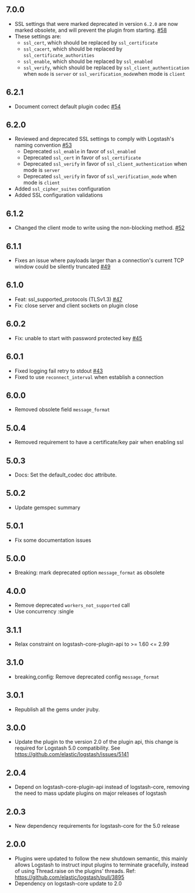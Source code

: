 ## 7.0.0
  - SSL settings that were marked deprecated in version `6.2.0` are now marked obsolete, and will prevent the plugin from starting.
  [#58](https://github.com/logstash-plugins/logstash-output-tcp/pull/58)
  - These settings are:
      - `ssl_cert`, which should be replaced by `ssl_certificate`
      - `ssl_cacert`, which should be replaced by `ssl_certificate_authorities`
      - `ssl_enable`, which should be replaced by `ssl_enabled`
      - `ssl_verify`, which should be replaced by `ssl_client_authentication` when `mode` is `server` or `ssl_verification_mode`when mode is `client`

## 6.2.1
  - Document correct default plugin codec [#54](https://github.com/logstash-plugins/logstash-output-tcp/pull/54)

## 6.2.0
  - Reviewed and deprecated SSL settings to comply with Logstash's naming convention [#53](https://github.com/logstash-plugins/logstash-output-tcp/pull/53)
    - Deprecated `ssl_enable` in favor of `ssl_enabled`
    - Deprecated `ssl_cert` in favor of `ssl_certificate`
    - Deprecated `ssl_verify` in favor of `ssl_client_authentication` when mode is `server`
    - Deprecated `ssl_verify` in favor of `ssl_verification_mode` when mode is `client`
  - Added `ssl_cipher_suites` configuration
  - Added SSL configuration validations

## 6.1.2
  - Changed the client mode to write using the non-blocking method. [#52](https://github.com/logstash-plugins/logstash-output-tcp/pull/52)

## 6.1.1
  - Fixes an issue where payloads larger than a connection's current TCP window could be silently truncated [#49](https://github.com/logstash-plugins/logstash-output-tcp/pull/49)

## 6.1.0
  - Feat: ssl_supported_protocols (TLSv1.3) [#47](https://github.com/logstash-plugins/logstash-output-tcp/pull/47)
  - Fix: close server and client sockets on plugin close

## 6.0.2
  - Fix: unable to start with password protected key [#45](https://github.com/logstash-plugins/logstash-output-tcp/pull/45)

## 6.0.1
  - Fixed logging fail retry to stdout [#43](https://github.com/logstash-plugins/logstash-output-tcp/pull/43)
  - Fixed to use `reconnect_interval` when establish a connection

## 6.0.0
  - Removed obsolete field `message_format`

## 5.0.4
  - Removed requirement to have a certificate/key pair when enabling ssl

## 5.0.3
  - Docs: Set the default_codec doc attribute.

## 5.0.2
  - Update gemspec summary

## 5.0.1
  - Fix some documentation issues

## 5.0.0
 - Breaking: mark deprecated option `message_format` as obsolete

## 4.0.0
 - Remove deprecated `workers_not_supported` call
 - Use concurrency :single

## 3.1.1
  - Relax constraint on logstash-core-plugin-api to >= 1.60 <= 2.99

## 3.1.0
  - breaking,config: Remove deprecated config `message_format`

## 3.0.1
 - Republish all the gems under jruby.

## 3.0.0
 - Update the plugin to the version 2.0 of the plugin api, this change is required for Logstash 5.0 compatibility. See https://github.com/elastic/logstash/issues/5141

## 2.0.4
 - Depend on logstash-core-plugin-api instead of logstash-core, removing the need to mass update plugins on major releases of logstash

## 2.0.3
 - New dependency requirements for logstash-core for the 5.0 release

## 2.0.0
 - Plugins were updated to follow the new shutdown semantic, this mainly allows Logstash to instruct input plugins to terminate gracefully, 
   instead of using Thread.raise on the plugins' threads. Ref: https://github.com/elastic/logstash/pull/3895
 - Dependency on logstash-core update to 2.0

